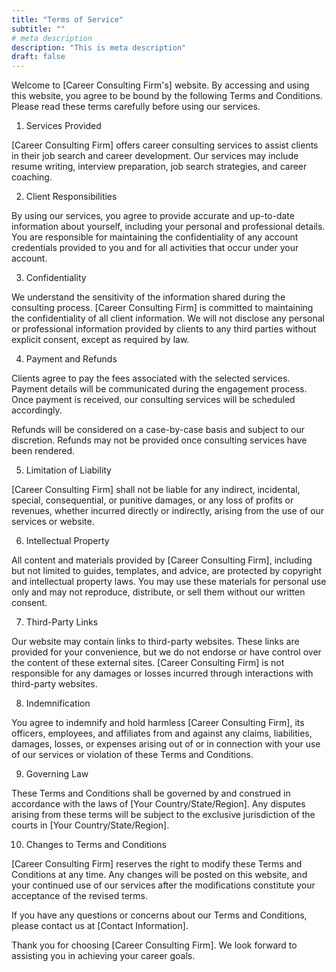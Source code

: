 ```yaml
---
title: "Terms of Service"
subtitle: ""
# meta description
description: "This is meta description"
draft: false
---
```


Welcome to [Career Consulting Firm's] website. By accessing and using this website, you agree to be bound by the following Terms and Conditions. Please read these terms carefully before using our services.

1. Services Provided

[Career Consulting Firm] offers career consulting services to assist clients in their job search and career development. Our services may include resume writing, interview preparation, job search strategies, and career coaching.

2. Client Responsibilities

By using our services, you agree to provide accurate and up-to-date information about yourself, including your personal and professional details. You are responsible for maintaining the confidentiality of any account credentials provided to you and for all activities that occur under your account.

3. Confidentiality

We understand the sensitivity of the information shared during the consulting process. [Career Consulting Firm] is committed to maintaining the confidentiality of all client information. We will not disclose any personal or professional information provided by clients to any third parties without explicit consent, except as required by law.

4. Payment and Refunds

Clients agree to pay the fees associated with the selected services. Payment details will be communicated during the engagement process. Once payment is received, our consulting services will be scheduled accordingly.

Refunds will be considered on a case-by-case basis and subject to our discretion. Refunds may not be provided once consulting services have been rendered.

5. Limitation of Liability

[Career Consulting Firm] shall not be liable for any indirect, incidental, special, consequential, or punitive damages, or any loss of profits or revenues, whether incurred directly or indirectly, arising from the use of our services or website.

6. Intellectual Property

All content and materials provided by [Career Consulting Firm], including but not limited to guides, templates, and advice, are protected by copyright and intellectual property laws. You may use these materials for personal use only and may not reproduce, distribute, or sell them without our written consent.

7. Third-Party Links

Our website may contain links to third-party websites. These links are provided for your convenience, but we do not endorse or have control over the content of these external sites. [Career Consulting Firm] is not responsible for any damages or losses incurred through interactions with third-party websites.

8. Indemnification

You agree to indemnify and hold harmless [Career Consulting Firm], its officers, employees, and affiliates from and against any claims, liabilities, damages, losses, or expenses arising out of or in connection with your use of our services or violation of these Terms and Conditions.

9. Governing Law

These Terms and Conditions shall be governed by and construed in accordance with the laws of [Your Country/State/Region]. Any disputes arising from these terms will be subject to the exclusive jurisdiction of the courts in [Your Country/State/Region].

10. Changes to Terms and Conditions

[Career Consulting Firm] reserves the right to modify these Terms and Conditions at any time. Any changes will be posted on this website, and your continued use of our services after the modifications constitute your acceptance of the revised terms.

If you have any questions or concerns about our Terms and Conditions, please contact us at [Contact Information].

Thank you for choosing [Career Consulting Firm]. We look forward to assisting you in achieving your career goals.